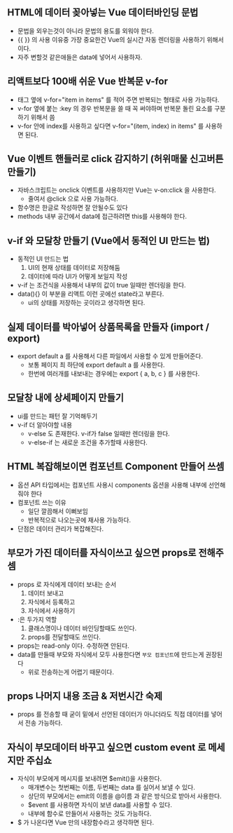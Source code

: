 ## HTML에 데이터 꽂아넣는 Vue 데이터바인딩 문법

- 문법을 외우는것이 아니라 문법의 용도를 외워야 한다.
- {{ }} 의 사용 이유중 가장 중요한건 Vue의 실시간 자동 렌더링을 사용하기 위해서이다.
- 자주 변할것 같은애들은 data에 넣어서 사용하자.

## 리액트보다 100배 쉬운 Vue 반복문 v-for

- 태그 옆에 v-for="item in items" 를 적어 주면 반복되는 형태로 사용 가능하다.
- v-for 옆에 붙는 :key 의 경우 반복문을 쓸 때 꼭 써야하며 반복문 돌린 요소를 구분하기 위해서 씀
- v-for 안에 index를 사용하고 싶다면 v-for="(item, index) in items" 를 사용하면 된다.

## Vue 이벤트 핸들러로 click 감지하기 (허위매물 신고버튼 만들기)

- 자바스크립트는 onclick 이벤트를 사용하지만 Vue는 v-on:click 을 사용한다.
    - 줄여서 @click 으로 사용 가능하다.
- 함수명은 한글로 작성하면 잘 안될수도 있다
- methods 내부 공간에서 data에 접근하려면 this를 사용해야 한다.

## v-if 와 모달창 만들기 (Vue에서 동적인 UI 만드는 법)

- 동적인 UI 만드는 법
    1. UI의 현재 상태를 데이터로 저장해둠
    2. 데이터에 따라 UI가 어떻게 보일지 작성
- v-if 는 조건식을 사용해서 내부의 값이 true 일때만 렌더링을 한다.
- data(){} 이 부분을 리액트 이런 곳에선 state라고 부른다.
    - ui의 상태를 저장하는 곳이라고 생각하면 된다.

## 실제 데이터를 박아넣어 상품목록을 만들자 (import / export)

- export default a 를 사용해서 다른 파일에서 사용할 수 있게 만들어준다.
    - 보통 페이지 최 하단에 export default a 를 사용한다.
    - 한번에 여러개를 내보내는 경우에는 export { a, b, c } 를 사용한다.

## 모달창 내에 상세페이지 만들기

- ui를 만드는 패턴 잘 기억해두기
- v-if 더 알아야할 내용
    - v-else 도 존재한다. v-if가 false 일때만 렌더링을 한다.
    - v-else-if 는 새로운 조건을 추가할때 사용한다.

## HTML 복잡해보이면 컴포넌트 Component 만들어 쓰셈

- 옵션 API 타입에서는 컴포넌트 사용시 components 옵션을 사용해 내부에 선언해줘야 한다
- 컴포넌트 쓰는 이유
    - 일단 깔끔해서 이뻐보임
    - 반복적으로 나오는곳에 재사용 가능하다.
- 단점은 데이터 관리가 복잡해진다.

## 부모가 가진 데이터를 자식이쓰고 싶으면 props로 전해주셈

- props 로 자식에게 데이터 보내는 순서
    1. 데이터 보내고
    2. 자식에서 등록하고
    3. 자식에서 사용하기
- :은 두가지 역할
    1. 클래스명이나 데이터 바인딩할때도 쓰인다.
    2. props를 전달할때도 쓰인다.
- props는 read-only 이다. 수정하면 안된다.
- data를 만들때 부모와 자식에서 모두 사용한다면 `부모 컴포넌트`에 만드는게 권장된다
    - 위로 전송하는게 어렵기 때문이다.

## props 나머지 내용 조금 & 저번시간 숙제

- props 를 전송할 때 굳이 밑에서 선언된 데이터가 아니더라도 직접 데이터를 넣어서 전송 가능하다.

## 자식이 부모데이터 바꾸고 싶으면 custom event 로 메세지만 주십쇼

- 자식이 부모에게 메시지를 보내려면 $emit()을 사용한다.
    - 매개변수는 첫번째는 이름, 두번째는 data 를 실어서 보낼 수 있다.
    - 상단의 부모에서는 emit의 이름을 @이름 과 같은 방식으로 받아서 사용한다.
    - $event 를 사용하면 자식이 보낸 data를 사용할 수 있다.
    - 내부에 함수로 만들어서 사용하는 것도 가능하다.
- $ 가 나온다면 Vue 만의 내장함수라고 생각하면 된다.